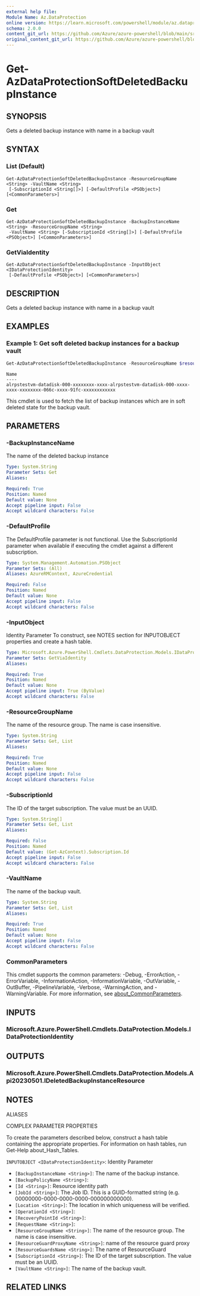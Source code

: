 ```yaml
---
external help file: 
Module Name: Az.DataProtection
online version: https://learn.microsoft.com/powershell/module/az.dataprotection/get-azdataprotectionsoftdeletedbackupinstance
schema: 2.0.0
content_git_url: https://github.com/Azure/azure-powershell/blob/main/src/DataProtection/DataProtection/help/Get-AzDataProtectionSoftDeletedBackupInstance.md
original_content_git_url: https://github.com/Azure/azure-powershell/blob/main/src/DataProtection/DataProtection/help/Get-AzDataProtectionSoftDeletedBackupInstance.md
---
```


# Get-AzDataProtectionSoftDeletedBackupInstance

## SYNOPSIS
Gets a deleted backup instance with name in a backup vault

## SYNTAX

### List (Default)
```
Get-AzDataProtectionSoftDeletedBackupInstance -ResourceGroupName <String> -VaultName <String>
 [-SubscriptionId <String[]>] [-DefaultProfile <PSObject>] [<CommonParameters>]
```

### Get
```
Get-AzDataProtectionSoftDeletedBackupInstance -BackupInstanceName <String> -ResourceGroupName <String>
 -VaultName <String> [-SubscriptionId <String[]>] [-DefaultProfile <PSObject>] [<CommonParameters>]
```

### GetViaIdentity
```
Get-AzDataProtectionSoftDeletedBackupInstance -InputObject <IDataProtectionIdentity>
 [-DefaultProfile <PSObject>] [<CommonParameters>]
```

## DESCRIPTION
Gets a deleted backup instance with name in a backup vault

## EXAMPLES

### Example 1: Get soft deleted backup instances for a backup vault
```powershell
Get-AzDataProtectionSoftDeletedBackupInstance -ResourceGroupName $resourceGroupName -SubscriptionId $subscriptionId -VaultName $vaultName
```

```output
Name
----
alrpstestvm-datadisk-000-xxxxxxxx-xxxx-alrpstestvm-datadisk-000-xxxx-xxxx-xxxxxxxx-066c-xxxx-91fc-xxxxxxxxxxxx
```

This cmdlet is used to fetch the list of backup instances which are in soft deleted state for the backup vault.

## PARAMETERS

### -BackupInstanceName
The name of the deleted backup instance

```yaml
Type: System.String
Parameter Sets: Get
Aliases:

Required: True
Position: Named
Default value: None
Accept pipeline input: False
Accept wildcard characters: False
```

### -DefaultProfile
The DefaultProfile parameter is not functional.
Use the SubscriptionId parameter when available if executing the cmdlet against a different subscription.

```yaml
Type: System.Management.Automation.PSObject
Parameter Sets: (All)
Aliases: AzureRMContext, AzureCredential

Required: False
Position: Named
Default value: None
Accept pipeline input: False
Accept wildcard characters: False
```

### -InputObject
Identity Parameter
To construct, see NOTES section for INPUTOBJECT properties and create a hash table.

```yaml
Type: Microsoft.Azure.PowerShell.Cmdlets.DataProtection.Models.IDataProtectionIdentity
Parameter Sets: GetViaIdentity
Aliases:

Required: True
Position: Named
Default value: None
Accept pipeline input: True (ByValue)
Accept wildcard characters: False
```

### -ResourceGroupName
The name of the resource group.
The name is case insensitive.

```yaml
Type: System.String
Parameter Sets: Get, List
Aliases:

Required: True
Position: Named
Default value: None
Accept pipeline input: False
Accept wildcard characters: False
```

### -SubscriptionId
The ID of the target subscription.
The value must be an UUID.

```yaml
Type: System.String[]
Parameter Sets: Get, List
Aliases:

Required: False
Position: Named
Default value: (Get-AzContext).Subscription.Id
Accept pipeline input: False
Accept wildcard characters: False
```

### -VaultName
The name of the backup vault.

```yaml
Type: System.String
Parameter Sets: Get, List
Aliases:

Required: True
Position: Named
Default value: None
Accept pipeline input: False
Accept wildcard characters: False
```

### CommonParameters
This cmdlet supports the common parameters: -Debug, -ErrorAction, -ErrorVariable, -InformationAction, -InformationVariable, -OutVariable, -OutBuffer, -PipelineVariable, -Verbose, -WarningAction, and -WarningVariable. For more information, see [about_CommonParameters](http://go.microsoft.com/fwlink/?LinkID=113216).

## INPUTS

### Microsoft.Azure.PowerShell.Cmdlets.DataProtection.Models.IDataProtectionIdentity

## OUTPUTS

### Microsoft.Azure.PowerShell.Cmdlets.DataProtection.Models.Api20230501.IDeletedBackupInstanceResource

## NOTES

ALIASES

COMPLEX PARAMETER PROPERTIES

To create the parameters described below, construct a hash table containing the appropriate properties. For information on hash tables, run Get-Help about_Hash_Tables.


`INPUTOBJECT <IDataProtectionIdentity>`: Identity Parameter
  - `[BackupInstanceName <String>]`: The name of the backup instance.
  - `[BackupPolicyName <String>]`: 
  - `[Id <String>]`: Resource identity path
  - `[JobId <String>]`: The Job ID. This is a GUID-formatted string (e.g. 00000000-0000-0000-0000-000000000000).
  - `[Location <String>]`: The location in which uniqueness will be verified.
  - `[OperationId <String>]`: 
  - `[RecoveryPointId <String>]`: 
  - `[RequestName <String>]`: 
  - `[ResourceGroupName <String>]`: The name of the resource group. The name is case insensitive.
  - `[ResourceGuardProxyName <String>]`: name of the resource guard proxy
  - `[ResourceGuardsName <String>]`: The name of ResourceGuard
  - `[SubscriptionId <String>]`: The ID of the target subscription. The value must be an UUID.
  - `[VaultName <String>]`: The name of the backup vault.

## RELATED LINKS

